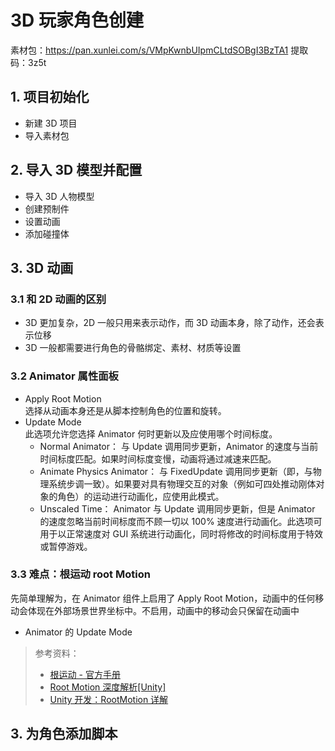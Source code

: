 # 3D 玩家角色创建

素材包：https://pan.xunlei.com/s/VMpKwnbUIpmCLtdSOBgI3BzTA1 提取码：3z5t

## 1. 项目初始化

- 新建 3D 项目
- 导入素材包

## 2. 导入 3D 模型并配置

- 导入 3D 人物模型
- 创建预制件
- 设置动画
- 添加碰撞体

## 3. 3D 动画

### 3.1 和 2D 动画的区别

- 3D 更加复杂，2D 一般只用来表示动作，而 3D 动画本身，除了动作，还会表示位移
- 3D 一般都需要进行角色的骨骼绑定、素材、材质等设置

### 3.2 Animator 属性面板

- Apply Root Motion  
   选择从动画本身还是从脚本控制角色的位置和旋转。
- Update Mode  
  此选项允许您选择 Animator 何时更新以及应使用哪个时间标度。
  - Normal Animator： 与 Update 调用同步更新，Animator 的速度与当前时间标度匹配。如果时间标度变慢，动画将通过减速来匹配。
  - Animate Physics Animator： 与 FixedUpdate 调用同步更新（即，与物理系统步调一致）。如果要对具有物理交互的对象（例如可四处推动刚体对象的角色）的运动进行动画化，应使用此模式。
  - Unscaled Time： Animator 与 Update 调用同步更新，但是 Animator 的速度忽略当前时间标度而不顾一切以 100% 速度进行动画化。此选项可用于以正常速度对 GUI 系统进行动画化，同时将修改的时间标度用于特效或暂停游戏。

### 3.3 难点：根运动 root Motion

先简单理解为，在 Animator 组件上启用了 Apply Root Motion，动画中的任何移动会体现在外部场景世界坐标中。不启用，动画中的移动会只保留在动画中

- Animator 的 Update Mode

> 参考资料：
>
> - [根运动 - 官方手册](https://docs.unity3d.com/cn/current/Manual/RootMotion.html)
> - [Root Motion 深度解析[Unity]](https://blog.csdn.net/cubesky/article/details/39478207)
> - [Unity 开发：RootMotion 详解](https://zhuanlan.zhihu.com/p/428251577)

## 3. 为角色添加脚本
